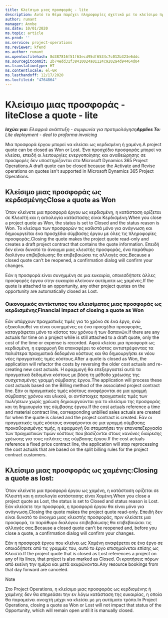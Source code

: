 ```yaml
---
title: Κλείσιμο μιας προσφοράς - lite
description: Αυτό το θέμα παρέχει πληροφορίες σχετικά με το κλείσιμο προσφορών στο Project Operations.
author: rumant
manager: Annbe
ms.date: 10/01/2020
ms.topic: article
ms.prod: ''
ms.service: project-operations
ms.reviewer: kfend
ms.author: rumant
ms.openlocfilehash: 8d387816f51f63ecd95df6534c7c012b323e6ddc
ms.sourcegitcommit: 2b74edd31f38410024a01124c9202a4d94464d04
ms.translationtype: HT
ms.contentlocale: el-GR
ms.lasthandoff: 12/17/2020
ms.locfileid: "4764864"
---
```

# <a name="close-a-quote---lite"></a><span data-ttu-id="91ad9-103">Κλείσιμο μιας προσφοράς - lite</span><span class="sxs-lookup"><span data-stu-id="91ad9-103">Close a quote - lite</span></span>

<span data-ttu-id="91ad9-104">_**Ισχύει για:** Ελαφριά ανάπτυξη - συμφωνία για προτιμολόγηση_</span><span class="sxs-lookup"><span data-stu-id="91ad9-104">_**Applies To:** Lite deployment - deal to proforma invoicing_</span></span>

<span data-ttu-id="91ad9-105">Μια προσφορά έργου μπορεί να κλείσει ως κερδισμένη ή χαμένη.</span><span class="sxs-lookup"><span data-stu-id="91ad9-105">A project quote can be closed as Won or Lost.</span></span> <span data-ttu-id="91ad9-106">Ένα προσχέδιο προσφοράς μπορεί να κλείσει, επειδή οι λειτουργίες ενεργοποίησης και αναθεώρησης σε προσφορές δεν υποστηρίζονται στο Microsoft Dynamics 365 Project Operations.</span><span class="sxs-lookup"><span data-stu-id="91ad9-106">A draft quote can be closed because the Activate and Revise operations on quotes isn't supported in Microsoft Dynamics 365 Project Operations.</span></span>

## <a name="close-a-quote-as-won"></a><span data-ttu-id="91ad9-107">Κλείσιμο μιας προσφοράς ως κερδισμένης</span><span class="sxs-lookup"><span data-stu-id="91ad9-107">Close a quote as Won</span></span>

<span data-ttu-id="91ad9-108">Όταν κλείνετε μια προσφορά έργου ως κερδισμένη, η κατάσταση ορίζεται σε Κλειστή και η αιτιολογία κατάστασης είναι Κερδισμένη.</span><span class="sxs-lookup"><span data-stu-id="91ad9-108">When you close a project quote as Won, the status is set to Closed and the status reason is Won.</span></span> <span data-ttu-id="91ad9-109">Το κλείσιμο των προσφορών τις καθιστά μόνο για ανάγνωση και δημιουργείται ένα προσχέδιο σύμβασης έργου με όλες τις πληροφορίες προσφοράς.</span><span class="sxs-lookup"><span data-stu-id="91ad9-109">Closing the quote makes the project quote read-only and creates a draft project contract that contains the quote information.</span></span> <span data-ttu-id="91ad9-110">Επειδή δεν είναι δυνατό το άνοιγμα μιας κλειστής προσφοράς, ένα παράθυρο διαλόγου επιβεβαίωσης θα επιβεβαιώσει τις αλλαγές σας.</span><span class="sxs-lookup"><span data-stu-id="91ad9-110">Because a closed quote can't be reopened, a confirmation dialog will confirm your changes.</span></span>

<span data-ttu-id="91ad9-111">Εάν η προσφορά είναι συνημμένη σε μια ευκαιρία, οποιεσδήποτε άλλες προσφορές έργου στην ευκαιρία κλείνουν αυτόματα ως χαμένες.</span><span class="sxs-lookup"><span data-stu-id="91ad9-111">If the quote is attached to an opportunity, any other project quotes on the opportunity are automatically closed as Lost.</span></span>

### <a name="financial-impact-of-closing-a-quote-as-won"></a><span data-ttu-id="91ad9-112">Οικονομικός αντίκτυπος του κλεισίματος μιας προσφοράς ως κερδισμένης</span><span class="sxs-lookup"><span data-stu-id="91ad9-112">Financial impact of closing a quote as Won</span></span>

<span data-ttu-id="91ad9-113">Εάν υπάρχουν πραγματικές τιμές για το χρόνο σε ένα έργο, ενώ εξακολουθεί να είναι συνημμένες σε ένα προσχέδιο προσφοράς, καταγράφεται μόνο το κόστος του χρόνου ή των δαπανών.</span><span class="sxs-lookup"><span data-stu-id="91ad9-113">If there are any actuals for time on a project while is still attached to a draft quote, only the cost of the time or expense is recorded.</span></span> <span data-ttu-id="91ad9-114">Αφού κλείσει μια προσφορά ως κερδισμένη, η εφαρμογή θα επαναφέρει το κόστος αντιστρέφοντας τα παλιότερα πραγματικά δεδομένα κόστους και θα δημιουργήσει εκ νέου νέες πραγματικές τιμές κόστους.</span><span class="sxs-lookup"><span data-stu-id="91ad9-114">After a quote is closed as Won, the application will refactor the costs by reversing the older cost actuals and re-creating new cost actuals.</span></span> <span data-ttu-id="91ad9-115">Η εφαρμογή θα επεξεργαστεί αυτά τα πραγματικά δεδομένα κόστους με βάση τη μέθοδο χρέωσης της συσχετισμένης γραμμή σύμβασης έργου.</span><span class="sxs-lookup"><span data-stu-id="91ad9-115">The application will process these cost actuals based on the Billing method of the associated project contract line.</span></span> <span data-ttu-id="91ad9-116">Εάν οι πραγματικές τιμές κόστους αναφέρονται σε μια γραμμή σύμβασης χρόνου και υλικού, οι αντίστοιχες πραγματικές τιμές των πωλήσεων χωρίς χρέωση δημιουργούνται για το κλείσιμο της προσφοράς και τη δημιουργία της σύμβασης έργου.</span><span class="sxs-lookup"><span data-stu-id="91ad9-116">If the cost actuals reference a time and material contract line, corresponding unbilled sales actuals are created for when the quote is closed and the project contract is created.</span></span> <span data-ttu-id="91ad9-117">Εάν οι πραγματικές τιμές κόστους αναφέρονται σε μια γραμμή σύμβασης προκαθορισμένης τιμής, η εφαρμογή θα σταματήσει την επανεπεξεργασία των πραγματικών τιμών κόστους που βασίζονται στους κανόνες διαίρεσης χρέωσης για τους πελάτες της σύμβασης έργου.</span><span class="sxs-lookup"><span data-stu-id="91ad9-117">If the cost actuals reference a fixed price contract line, the application will stop reprocessing the cost actuals that are based on the split billing rules for the project contract customers.</span></span>

## <a name="closing-a-quote-as-lost"></a><span data-ttu-id="91ad9-118">Κλείσιμο μιας προσφοράς ως χαμένης:</span><span class="sxs-lookup"><span data-stu-id="91ad9-118">Closing a quote as lost:</span></span>

<span data-ttu-id="91ad9-119">Όταν κλείνετε μια προσφορά έργου ως χαμένη, η κατάσταση ορίζεται σε Κλειστή και η αιτιολογία κατάστασης είναι Χαμένη.</span><span class="sxs-lookup"><span data-stu-id="91ad9-119">When you close a project quote as Lost, the status is set to Closed and status reason is Lost.</span></span> <span data-ttu-id="91ad9-120">Εάν κλείσετε την προσφορά, η προσφορά έργου θα είναι μόνο για ανάγνωση.</span><span class="sxs-lookup"><span data-stu-id="91ad9-120">Closing the quote makes the project quote read-only.</span></span> <span data-ttu-id="91ad9-121">Επειδή δεν είναι δυνατό το άνοιγμα μιας κλειστής προσφοράς, πριν κλείσετε μια προσφορά, το παράθυρο διαλόγου επιβεβαίωσης θα επιβεβαιώσει τις αλλαγές σας.</span><span class="sxs-lookup"><span data-stu-id="91ad9-121">Because a closed quote can't be reopened and, before you close a quote, a confirmation dialog will confirm your changes.</span></span>

<span data-ttu-id="91ad9-122">Εάν η προσφορά έργου που κλείνει ως Χαμένη αναφέρεται σε ένα έργο σε οποιαδήποτε από τις γραμμές του, αυτό το έργο επισημαίνεται επίσης ως Κλειστό.</span><span class="sxs-lookup"><span data-stu-id="91ad9-122">If the project quote that is closed as Lost references a project on any of its lines, that project is also marked as Closed.</span></span> <span data-ttu-id="91ad9-123">Οι κρατήσεις πόρων από εκείνη την ημέρα και μετά ακυρώνονται.</span><span class="sxs-lookup"><span data-stu-id="91ad9-123">Any resource bookings from that day forward are canceled.</span></span>

> [!NOTE]
> <span data-ttu-id="91ad9-124">Στο Project Operations, η κλείσιμο μιας προσφοράς ως κερδισμένης ή χαμένης δεν θα επηρεάσει την εν λόγω κατάσταση της ευκαιρίας, η οποία θα παραμείνει ανοιχτή μέχρι να κλείσει με μη αυτόματο τρόπο.</span><span class="sxs-lookup"><span data-stu-id="91ad9-124">In Project Operations, closing a quote as Won or Lost will not impact that status of the Opportunity, which will remain open until it is manually closed.</span></span>
